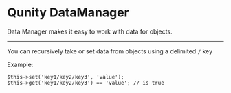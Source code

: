 Qunity DataManager
==================

Data Manager makes it easy to work with data for objects.

---
You can recursively take or set data from objects using a delimited `/` key

Example:

```
$this->set('key1/key2/key3', 'value');
$this->get('key1/key2/key3') == 'value'; // is true
```
